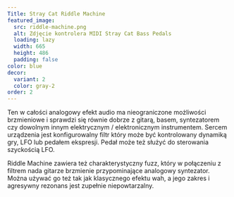 ```yaml
---
Title: Stray Cat Riddle Machine
featured_image:
  src: riddle-machine.png
  alt: Zdjęcie kontrolera MIDI Stray Cat Bass Pedals
  loading: lazy
  width: 665
  height: 486
  padding: false
color: blue
decor:
  variant: 2
  color: gray-2
order: 2
---
```


Ten w całości analogowy efekt audio ma nieograniczone możliwości brzmieniowe i sprawdzi się równie dobrze z gitarą, basem, syntezatorem czy dowolnym innym elektrycznym / elektronicznym instrumentem. Sercem urządzenia jest konfigurowalny filtr który może być kontrolowany dynamiką gry, LFO lub pedałem ekspresji. Pedał może też służyć do sterowania szyckością LFO.

Riddle Machine zawiera też charakterystyczny fuzz, który w połączeniu z filtrem nada gitarze brzmienie przypominające analogowy syntezator. Można używać go też tak jak klasycznego efektu wah, a jego zakres i agresywny rezonans jest zupełnie niepowtarzalny.